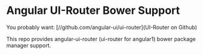 # Angular UI-Router Bower Support

You probably want: [//github.com/angular-ui/ui-router](UI-Router on Github)

This repo provides angular-ui-router (ui-router for angular1) bower package manager support.  

